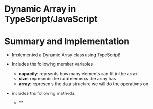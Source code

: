 # Dynamic Array in TypeScript/JavaScript

# Summary and Implementation

-   Implemented a Dynamic Array class using TypeScript!
-   Includes the following member variables

    -   **capacity**: reprsents how many elements can fit in the array
    -   **size**: represents the total elements the array has
    -   **array**: represents the data structure we will do the operations on

-   includes the following methods:
    -   \*\*
